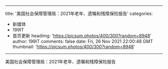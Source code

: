 
---
title: '美国社会保障管理局：2021年老年、遗嘱和残障保险报告'
categories: 
 - 新媒体
 - 199IT
 - 首页更新
headimg: 'https://picsum.photos/400/300?random=8948'
author: 199IT
comments: false
date: Fri, 26 Nov 2021 22:00:48 GMT
thumbnail: 'https://picsum.photos/400/300?random=8948'
---

<div>   
美国社会保障管理局：2021年老年、遗嘱和残障保险报告  
</div>
            